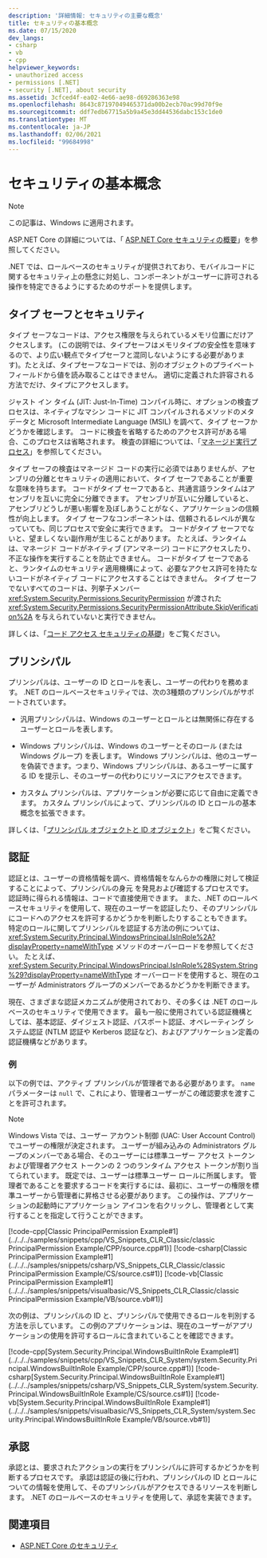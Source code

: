 ```yaml
---
description: '詳細情報: セキュリティの主要な概念'
title: セキュリティの基本概念
ms.date: 07/15/2020
dev_langs:
- csharp
- vb
- cpp
helpviewer_keywords:
- unauthorized access
- permissions [.NET]
- security [.NET], about security
ms.assetid: 3cfced4f-ea02-4e66-ae98-d69286363e98
ms.openlocfilehash: 8643c87197049465371da00b2ecb70ac99d70f9e
ms.sourcegitcommit: ddf7edb67715a5b9a45e3dd44536dabc153c1de0
ms.translationtype: MT
ms.contentlocale: ja-JP
ms.lasthandoff: 02/06/2021
ms.locfileid: "99684998"
---
```

# <a name="key-security-concepts"></a>セキュリティの基本概念

> [!NOTE]
> この記事は、Windows に適用されます。
>
> ASP.NET Core の詳細については、「 [ASP.NET Core セキュリティの概要](/aspnet/core/security/)」を参照してください。

.NET では、ロールベースのセキュリティが提供されており、モバイルコードに関するセキュリティ上の懸念に対処し、コンポーネントがユーザーに許可される操作を特定できるようにするためのサポートを提供します。  
  
## <a name="type-safety-and-security"></a>タイプ セーフとセキュリティ  

タイプ セーフなコードは、アクセス権限を与えられているメモリ位置にだけアクセスします。 (この説明では、タイプセーフはメモリタイプの安全性を意味するので、より広い観点でタイプセーフと混同しないようにする必要があります)。たとえば、タイプセーフなコードでは、別のオブジェクトのプライベートフィールドから値を読み取ることはできません。 適切に定義された許容される方法でだけ、タイプにアクセスします。  
  
ジャスト イン タイム (JIT: Just-In-Time) コンパイル時に、オプションの検査プロセスは、ネイティブなマシン コードに JIT コンパイルされるメソッドのメタデータと Microsoft Intermediate Language (MSIL) を調べて、タイプ セーフかどうかを確認します。 コードに検査を省略するためのアクセス許可がある場合、このプロセスは省略されます。 検査の詳細については、「[マネージド実行プロセス](../managed-execution-process.md)」を参照してください。  
  
タイプ セーフの検査はマネージド コードの実行に必須ではありませんが、アセンブリの分離とセキュリティの適用において、タイプ セーフであることが重要な意味を持ちます。 コードがタイプ セーフであると、共通言語ランタイムはアセンブリを互いに完全に分離できます。 アセンブリが互いに分離していると、アセンブリどうしが悪い影響を及ぼしあうことがなく、アプリケーションの信頼性が向上します。 タイプ セーフなコンポーネントは、信頼されるレベルが異なっていても、同じプロセスで安全に実行できます。 コードがタイプ セーフでないと、望ましくない副作用が生じることがあります。 たとえば、ランタイムは、マネージド コードがネイティブ (アンマネージ) コードにアクセスしたり、不正な操作を実行することを防止できません。 コードがタイプ セーフであると、ランタイムのセキュリティ適用機構によって、必要なアクセス許可を持たないコードがネイティブ コードにアクセスすることはできません。 タイプ セーフでないすべてのコードは、列挙子メンバー <xref:System.Security.Permissions.SecurityPermission> が渡された <xref:System.Security.Permissions.SecurityPermissionAttribute.SkipVerification%2A> を与えられていないと実行できません。  
  
詳しくは、「[コード アクセス セキュリティの基礎](../../framework/misc/code-access-security-basics.md)」をご覧ください。  
  
## <a name="principal"></a>プリンシパル  

プリンシパルは、ユーザーの ID とロールを表し、ユーザーの代わりを務めます。 .NET のロールベースセキュリティでは、次の3種類のプリンシパルがサポートされています。  
  
- 汎用プリンシパルは、Windows のユーザーとロールとは無関係に存在するユーザーとロールを表します。  
  
- Windows プリンシパルは、Windows のユーザーとそのロール (または Windows グループ) を表します。 Windows プリンシパルは、他のユーザーを偽装できます。つまり、Windows プリンシパルは、あるユーザーに属する ID を提示し、そのユーザーの代わりにリソースにアクセスできます。  
  
- カスタム プリンシパルは、アプリケーションが必要に応じて自由に定義できます。 カスタム プリンシパルによって、プリンシパルの ID とロールの基本概念を拡張できます。  
  
詳しくは、「[プリンシパル オブジェクトと ID オブジェクト](principal-and-identity-objects.md)」をご覧ください。  
  
## <a name="authentication"></a>認証  

認証とは、ユーザーの資格情報を調べ、資格情報をなんらかの権限に対して検証することによって、プリンシパルの身元 を発見および確認するプロセスです。 認証時に得られる情報は、コードで直接使用できます。 また、.NET のロールベースセキュリティを使用して、現在のユーザーを認証したり、そのプリンシパルにコードへのアクセスを許可するかどうかを判断したりすることもできます。 特定のロールに関してプリンシパルを認証する方法の例については、<xref:System.Security.Principal.WindowsPrincipal.IsInRole%2A?displayProperty=nameWithType> メソッドのオーバーロードを参照してください。 たとえば、<xref:System.Security.Principal.WindowsPrincipal.IsInRole%28System.String%29?displayProperty=nameWithType> オーバーロードを使用すると、現在のユーザーが Administrators グループのメンバーであるかどうかを判断できます。  
  
現在、さまざまな認証メカニズムが使用されており、その多くは .NET のロールベースのセキュリティで使用できます。 最も一般に使用されている認証機構としては、基本認証、ダイジェスト認証、パスポート認証、オペレーティング システム認証 (NTLM 認証や Kerberos 認証など)、およびアプリケーション定義の認証機構などがあります。  
  
### <a name="example"></a>例  

以下の例では、アクティブ プリンシパルが管理者である必要があります。 `name` パラメーターは `null` で、これにより、管理者ユーザーがこの確認要求を渡すことを許可されます。  
  
> [!NOTE]
> Windows Vista では、ユーザー アカウント制御 (UAC: User Account Control) でユーザーの権限が決定されます。 ユーザーが組み込みの Administrators グループのメンバーである場合、そのユーザーには標準ユーザー アクセス トークンおよび管理者アクセス トークンの 2 つのランタイム アクセス トークンが割り当てられています。 既定では、ユーザーは標準ユーザー ロールに所属します。 管理者であることを要求するコードを実行するには、最初に、ユーザーの権限を標準ユーザーから管理者に昇格させる必要があります。 この操作は、アプリケーションの起動時にアプリケーション アイコンを右クリックし、管理者として実行することを指定して行うことができます。  
  
 [!code-cpp[Classic PrincipalPermission Example#1](../../../samples/snippets/cpp/VS_Snippets_CLR_Classic/classic PrincipalPermission Example/CPP/source.cpp#1)]
 [!code-csharp[Classic PrincipalPermission Example#1](../../../samples/snippets/csharp/VS_Snippets_CLR_Classic/classic PrincipalPermission Example/CS/source.cs#1)]
 [!code-vb[Classic PrincipalPermission Example#1](../../../samples/snippets/visualbasic/VS_Snippets_CLR_Classic/classic PrincipalPermission Example/VB/source.vb#1)]  
  
 次の例は、プリンシパルの ID と、プリンシパルで使用できるロールを判別する方法を示しています。 この例のアプリケーションは、現在のユーザーがアプリケーションの使用を許可するロールに含まれていることを確認できます。  
  
 [!code-cpp[System.Security.Principal.WindowsBuiltInRole Example#1](../../../samples/snippets/cpp/VS_Snippets_CLR_System/system.Security.Principal.WindowsBuiltInRole Example/CPP/source.cpp#1)]
 [!code-csharp[System.Security.Principal.WindowsBuiltInRole Example#1](../../../samples/snippets/csharp/VS_Snippets_CLR_System/system.Security.Principal.WindowsBuiltInRole Example/CS/source.cs#1)]
 [!code-vb[System.Security.Principal.WindowsBuiltInRole Example#1](../../../samples/snippets/visualbasic/VS_Snippets_CLR_System/system.Security.Principal.WindowsBuiltInRole Example/VB/source.vb#1)]  
  
## <a name="authorization"></a>承認  

承認とは、要求されたアクションの実行をプリンシパルに許可するかどうかを判断するプロセスです。 承認は認証の後に行われ、プリンシパルの ID とロールについての情報を使用して、そのプリンシパルがアクセスできるリソースを判断します。 .NET のロールベースのセキュリティを使用して、承認を実装できます。

## <a name="see-also"></a>関連項目

- [ASP.NET Core のセキュリティ](/aspnet/core/security/)
